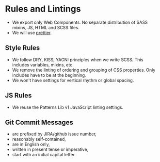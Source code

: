 # Rules and Lintings

- We export only Web Components. No separate distribution of SASS mixins, JS, HTML and SCSS files.
- We will use [prettier](https://prettier.io/).

## Style Rules

- We follow DRY, KISS, YAGNI principles when we write SCSS. This includes variables, mixins, etc.
- We remove the linting of ordering and grouping of CSS properties. Only includes have to be at the beginning.
- We won't have settings for vertical rhythm or global spacing.

## JS Rules

- We reuse the Patterns Lib v1 JavaScript linting settings.

## Git Commit Messages

- are prefixed by JIRA/github issue number,
- reasonably self-contained,
- are in English only,
- written in present tense or imperative,
- start with an initial capital letter.

